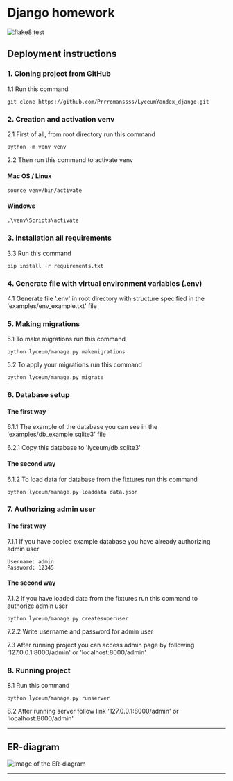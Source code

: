 # Django homework


![flake8 test](https://github.com/Prrromanssss/LyceumYandex_django/actions/workflows/python-package.yml/badge.svg)



## Deployment instructions


### 1. Cloning project from GitHub

1.1 Run this command
```commandline
git clone https://github.com/Prrromanssss/LyceumYandex_django.git
```

### 2. Creation and activation venv

2.1 First of all, from root directory run this command
```commandline
python -m venv venv
```
2.2 Then run this command to activate venv
#### Mac OS / Linux
```commandline
source venv/bin/activate
```
#### Windows
```commandline
.\venv\Scripts\activate
```

### 3. Installation all requirements

3.3 Run this command 
```commandline
pip install -r requirements.txt
```

### 4. Generate file with virtual environment variables (.env)

4.1 Generate file '.env' in root directory with structure specified in the 'examples/env_example.txt' file

### 5. Making migrations

5.1 To make migrations run this command

```commandline
python lyceum/manage.py makemigrations
```
5.2 To apply your migrations run this command
```commandline
python lyceum/manage.py migrate
```

### 6. Database setup

#### The first way
6.1.1 The example of the database you can see in the 'examples/db_example.sqlite3' file

6.2.1 Copy this database to 'lyceum/db.sqlite3'

#### The second way
6.1.2 To load data for database from the fixtures run this command
```commandline
python lyceum/manage.py loaddata data.json
```

### 7. Authorizing admin user

#### The first way
7.1.1 If you have copied example database you have already authorizing admin user
```commandline
Username: admin
Password: 12345
```

#### The second way
7.1.2 If you have loaded data from the fixtures run this command to authorize admin user
```commandline
python lyceum/manage.py createsuperuser
```
7.2.2 Write username and password for admin user

7.3 After running project you can access admin page by following '127.0.0.1:8000/admin' or 'localhost:8000/admin'

### 8. Running project

8.1 Run this command
```commandline
python lyceum/manage.py runserver
```
8.2 After running server follow link
'127.0.0.1:8000/admin' or 'localhost:8000/admin'


***

## ER-diagram
![Image of the ER-diagram](https://github.com/Prrromanssss/LyceumYandex_django/raw/main/media/ER-diagram.png)

***
